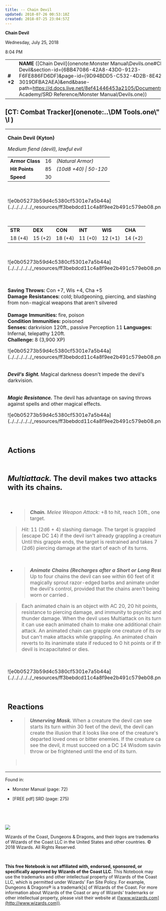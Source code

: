 ```yaml
---
title: -- Chain Devil
updated: 2018-07-26 00:53:18Z
created: 2018-07-25 23:04:57Z
---
```


**Chain Devil**

Wednesday, July 25, 2018

8:04 PM

|           |                                                                                                                                                                                                                                                                                                      |        |        |        |     |       |         |
|-----------|------------------------------------------------------------------------------------------------------------------------------------------------------------------------------------------------------------------------------------------------------------------------------------------------------|--------|--------|--------|-----|-------|---------|
| **\# +2** | **NAME** ([Chain Devil](onenote:Monster Manual\\Devils.one#Chain Devil&section-id={6BB47086-42A8-43D0-9123-F6FE886FD6DF}&page-id={9D94BDD5-C532-4D2B-8E42-3019DFBA2AEA}&end&base-path=https://d.docs.live.net/8ef41446453a2105/Documents/Adventure Academy/SRD Reference/Monster Manual/Devils.one)) | **16** | **85** | **85** | \-  | Notes | 3900 XP |

## [CT: Combat Tracker](onenote:..\\DM Tools.one\\" \l )

<table><tbody><tr class="odd"><td><p><strong>Chain Devil (Kyton)</strong></p><p><em>Medium fiend (devil), lawful evil<br />
</em></p><table><tbody><tr class="odd"><td><strong>Armor Class</strong></td><td>16</td><td><em>(Natural Armor)</em></td></tr><tr class="even"><td><strong>Hit Points</strong></td><td>85</td><td><em>(10d8 +40) | 50-120</em></td></tr><tr class="odd"><td><strong>Speed</strong></td><td>30</td><td> </td></tr></tbody></table><p> </p><p>![e0b05273b59d4c5380cf5301e7a5b44a](../../../../../_resources/ff3bebdcd11c4a8f9ee2b491c579eb08.png)</p><p> </p><table><tbody><tr class="odd"><td><strong>STR</strong></td><td><strong>DEX</strong></td><td><strong>CON</strong></td><td><strong>INT</strong></td><td><strong>WIS</strong></td><td><strong>CHA</strong></td></tr><tr class="even"><td>18 (+4)</td><td>15 (+2)</td><td>18 (+4)</td><td>11 (+0)</td><td>12 (+1)</td><td>14 (+2)</td></tr></tbody></table><p> </p><p>![e0b05273b59d4c5380cf5301e7a5b44a](../../../../../_resources/ff3bebdcd11c4a8f9ee2b491c579eb08.png)</p><p> </p><p><strong>Saving Throws:</strong> Con +7, Wis +4, Cha +5<br />
<strong>Damage Resistances:</strong> cold; bludgeoning, piercing, and slashing from non-magical weapons that aren't silvered<br />
<br />
<strong>Damage Immunities:</strong> fire, poison<br />
<strong>Condition Immunities:</strong> poisoned<br />
<strong>Senses:</strong> darkvision 120ft., passive Perception 11 <strong>Languages:</strong> Infernal, telepathy 120ft.<br />
<strong>Challenge:</strong> 8 (3,900 XP)</p><p>![e0b05273b59d4c5380cf5301e7a5b44a](../../../../../_resources/ff3bebdcd11c4a8f9ee2b491c579eb08.png)</p><p><em><strong><br />
Devil's Sight.</strong></em> Magical darkness doesn't impede the devil's darkvision.</p><p><em><strong><br />
Magic Resistance.</strong></em> The devil has advantage on saving throws against spells and other magical effects.</p><p>![e0b05273b59d4c5380cf5301e7a5b44a](../../../../../_resources/ff3bebdcd11c4a8f9ee2b491c579eb08.png)</p><p> </p><h2 id="actions"><strong>Actions</strong></h2><h2 id="multiattack.-the-devil-makes-two-attacks-with-its-chains."><em><strong><br />
Multiattack.</strong></em> The devil makes two attacks with its chains.</h2><p> </p><ul><li><blockquote><p><em><strong>Chain.</strong> Melee Weapon Attack:</em> +8 to hit, reach 10ft., one target.</p></blockquote></li></ul><blockquote><p><em>Hit:</em> 11 (2d6 + 4) slashing damage. The target is grappled (escape DC 14) if the devil isn't already grappling a creature. Until this grapple ends, the target is restrained and takes 7 (2d6) piercing damage at the start of each of its turns.</p></blockquote><p> </p><ul><li><blockquote><p><em><strong>Animate Chains (Recharges after a Short or Long Rest).</strong></em> Up to four chains the devil can see within 60 feet of it magically sprout razor-edged barbs and animate under the devil's control, provided that the chains aren't being worn or carried .</p></blockquote></li></ul><blockquote><p>Each animated chain is an object with AC 20, 20 hit points, resistance to piercing damage, and immunity to psychic and thunder damage. When the devil uses Multiattack on its turn, it can use each animated chain to make one additional chain attack. An animated chain can grapple one creature of its own but can't make attacks while grappling. An animated chain reverts to its inanimate state if reduced to 0 hit points or if the devil is incapacitated or dies.</p></blockquote><p> </p><p>![e0b05273b59d4c5380cf5301e7a5b44a](../../../../../_resources/ff3bebdcd11c4a8f9ee2b491c579eb08.png)</p><p> </p><h2 id="reactions"><strong>Reactions</strong></h2><ul><li><blockquote><p><em><strong>Unnerving Mask.</strong></em> When a creature the devil can see starts its turn within 30 feet of the devil, the devil can create the illusion that it looks like one of the creature's departed loved ones or bitter enemies. If the creature can see the devil, it must succeed on a DC 14 Wisdom saving throw or be frightened until the end of its turn.</p></blockquote></li></ul><blockquote><p> </p></blockquote></td></tr></tbody></table>

Found in:

-   Monster Manual (page: 72)

-   \[FREE pdf\] SRD (page: 275)

 

 

![](tmp\media\image2.png)

Wizards of the Coast, Dungeons & Dragons, and their logos are trademarks of Wizards of the Coast LLC in the United States and other countries. © 2018 Wizards. All Rights Reserved.

 

**This free Notebook is not affiliated with, endorsed, sponsored, or specifically approved by Wizards of the Coast LLC**. This Notebook may use the trademarks and other intellectual property of Wizards of the Coast LLC, which is permitted under Wizards' Fan Site Policy. For example, Dungeons & Dragons® is a trademark\[s\] of Wizards of the Coast. For more information about Wizards of the Coast or any of Wizards' trademarks or other intellectual property, please visit their website at ([www.wizards.com](http://www.wizards.com)).
